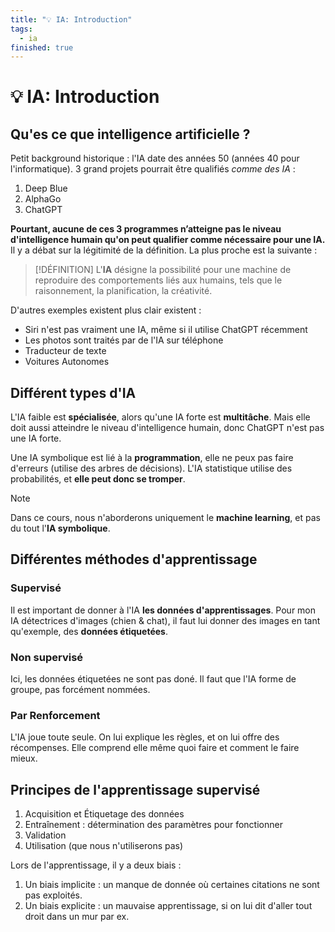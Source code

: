 ```yaml
---
title: "💡 IA: Introduction"
tags:
  - ia
finished: true
---
```


# 💡 IA: Introduction

## Qu'es ce que intelligence artificielle ?

Petit background historique : l'IA date des années 50 (années 40 pour l'informatique). 3 grand projets pourrait être qualifiés *comme des IA* :

1. Deep Blue
2. AlphaGo
3. ChatGPT

**Pourtant, aucune de ces 3 programmes n’atteigne pas le niveau d'intelligence humain qu'on peut qualifier comme nécessaire pour une IA.** Il y a débat sur la légitimité de la définition. La plus proche est la suivante :

> [!DÉFINITION]
> L'**IA** désigne la possibilité pour une machine de reproduire des comportements liés aux humains, tels que le raisonnement, la planification, la créativité. 

D'autres exemples existent plus clair existent :

- Siri n'est pas vraiment une IA, même si il utilise ChatGPT récemment
- Les photos sont traités par de l'IA sur téléphone
- Traducteur de texte
- Voitures Autonomes

## Différent types d'IA

L'IA faible est **spécialisée**, alors qu'une IA forte est **multitâche**. Mais elle doit aussi atteindre le niveau d'intelligence humain, donc ChatGPT n'est pas une IA forte.

Une IA symbolique est lié à la **programmation**, elle ne peux pas faire d'erreurs (utilise des arbres de décisions). L'IA statistique utilise des probabilités, et **elle peut donc se tromper**.

> [!NOTE]
> Dans ce cours, nous n'aborderons uniquement le **machine learning**, et pas du tout l'**IA symbolique**.

## Différentes méthodes d'apprentissage

### Supervisé

Il est important de donner à l'IA **les données d'apprentissages**. Pour mon IA détectrices d'images (chien & chat), il faut lui donner des images en tant qu'exemple, des **données étiquetées**.

### Non supervisé

Ici, les données étiquetées ne sont pas doné. Il faut que l'IA forme de groupe, pas forcément nommées.

### Par Renforcement
L'IA joue toute seule. On lui explique les règles, et on lui offre des récompenses. Elle comprend elle même quoi faire et comment le faire mieux.

## Principes de l'apprentissage supervisé

1. Acquisition et Étiquetage des données
2. Entraînement : détermination des paramètres pour fonctionner
3. Validation
4. Utilisation (que nous n'utiliserons pas)

Lors de l'apprentissage, il y a deux biais :

1. Un biais implicite :  un manque de donnée où certaines citations ne sont pas exploités. 
2. Un biais explicite : un mauvaise apprentissage, si on lui dit d'aller tout droit dans un mur par ex.